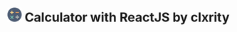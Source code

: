 # <a href='https://clxrityy.github.io/calculator/' target='_blank'><img src='public/favicon-32x32.png' /></a> Calculator with ReactJS by clxrity
